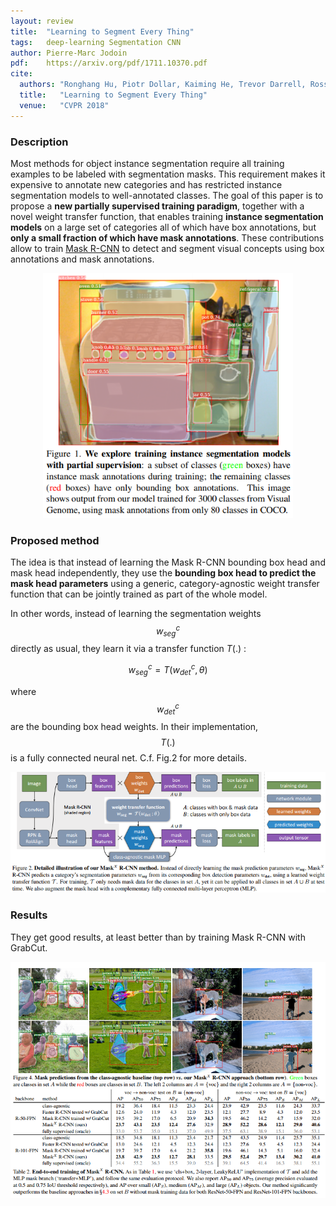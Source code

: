 ```yaml
---
layout: review
title:  "Learning to Segment Every Thing"
tags:   deep-learning Segmentation CNN
author: Pierre-Marc Jodoin
pdf:    https://arxiv.org/pdf/1711.10370.pdf  
cite:
  authors: "Ronghang Hu, Piotr Dollar, Kaiming He, Trevor Darrell, Ross Girshick"
  title:   "Learning to Segment Every Thing"
  venue:   "CVPR 2018"
---
```


### Description

Most methods for object instance segmentation require all training examples to be labeled with segmentation masks. This requirement makes it expensive to annotate new
categories and has restricted instance segmentation models
to well-annotated classes. The goal of this paper is to propose a **new partially supervised training paradigm**, together with a novel weight transfer function, that enables
training **instance segmentation models** on a large set of categories
all of which have box annotations, but **only a small
fraction of which have mask annotations**. These contributions
allow to train [Mask R-CNN](https://vitalab.github.io/article/2017/09/14/MaskRcnn.html) to detect and segment visual concepts using box annotations  and mask annotations.


<center><img src="/article/images/segEverything/sc01.png" width="400"></center>

### Proposed method

 The idea is that instead of learning the Mask R-CNN bounding box head and mask head 
 independently, they use the **bounding box head to predict the mask head parameters** using a
 generic, category-agnostic weight transfer function that can
 be jointly trained as part of the whole model.

In other words, instead of learning the segmentation weights $$w^c_{seg}$$ directly as usual, they learn it via a transfer function $T(.)$ :

$$ w^c_{seg} = T(w^c_{det},\theta)$$

where $$w^c_{det}$$ are the bounding box head weights.  In their implementation, $$T(.)$$ is a fully connected neural net.  C.f. Fig.2 for more details.

<center><img src="/article/images/segEverything/sc02.png" width="900"></center>


### Results

They get good results, at least better than by training Mask R-CNN with GrabCut.

<center><img src="/article/images/segEverything/sc03.png" width="800"></center>


